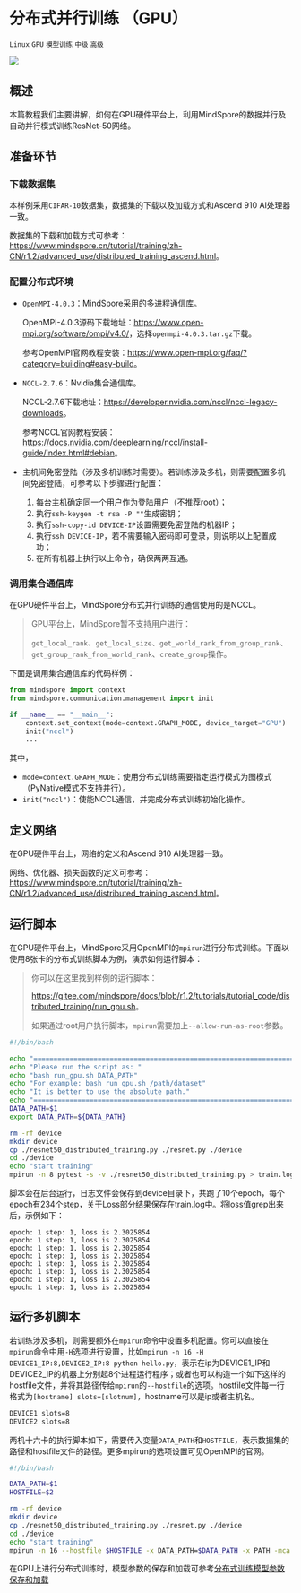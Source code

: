 # 分布式并行训练 （GPU）

`Linux` `GPU` `模型训练` `中级` `高级`

<a href="https://gitee.com/mindspore/docs/blob/r1.2/tutorials/training/source_zh_cn/advanced_use/distributed_training_gpu.md" target="_blank"><img src="../_static/logo_source.png"></a>

## 概述

本篇教程我们主要讲解，如何在GPU硬件平台上，利用MindSpore的数据并行及自动并行模式训练ResNet-50网络。

## 准备环节

### 下载数据集

本样例采用`CIFAR-10`数据集，数据集的下载以及加载方式和Ascend 910 AI处理器一致。

数据集的下载和加载方式可参考：<https://www.mindspore.cn/tutorial/training/zh-CN/r1.2/advanced_use/distributed_training_ascend.html>。

### 配置分布式环境

- `OpenMPI-4.0.3`：MindSpore采用的多进程通信库。

  OpenMPI-4.0.3源码下载地址：<https://www.open-mpi.org/software/ompi/v4.0/>，选择`openmpi-4.0.3.tar.gz`下载。

  参考OpenMPI官网教程安装：<https://www.open-mpi.org/faq/?category=building#easy-build>。

- `NCCL-2.7.6`：Nvidia集合通信库。

  NCCL-2.7.6下载地址：<https://developer.nvidia.com/nccl/nccl-legacy-downloads>。

  参考NCCL官网教程安装：<https://docs.nvidia.com/deeplearning/nccl/install-guide/index.html#debian>。

- 主机间免密登陆（涉及多机训练时需要）。若训练涉及多机，则需要配置多机间免密登陆，可参考以下步骤进行配置：
  1. 每台主机确定同一个用户作为登陆用户（不推荐root）；
  2. 执行`ssh-keygen -t rsa -P ""`生成密钥；
  3. 执行`ssh-copy-id DEVICE-IP`设置需要免密登陆的机器IP；
  4. 执行`ssh DEVICE-IP`，若不需要输入密码即可登录，则说明以上配置成功；
  5. 在所有机器上执行以上命令，确保两两互通。

### 调用集合通信库

在GPU硬件平台上，MindSpore分布式并行训练的通信使用的是NCCL。

> GPU平台上，MindSpore暂不支持用户进行：
>
> `get_local_rank`、`get_local_size`、`get_world_rank_from_group_rank`、`get_group_rank_from_world_rank`、`create_group`操作。

下面是调用集合通信库的代码样例：

```python
from mindspore import context
from mindspore.communication.management import init

if __name__ == "__main__":
    context.set_context(mode=context.GRAPH_MODE, device_target="GPU")
    init("nccl")
    ...
```

其中，

- `mode=context.GRAPH_MODE`：使用分布式训练需要指定运行模式为图模式（PyNative模式不支持并行）。
- `init("nccl")`：使能NCCL通信，并完成分布式训练初始化操作。

## 定义网络

在GPU硬件平台上，网络的定义和Ascend 910 AI处理器一致。

网络、优化器、损失函数的定义可参考：<https://www.mindspore.cn/tutorial/training/zh-CN/r1.2/advanced_use/distributed_training_ascend.html>。

## 运行脚本

在GPU硬件平台上，MindSpore采用OpenMPI的`mpirun`进行分布式训练。下面以使用8张卡的分布式训练脚本为例，演示如何运行脚本：

> 你可以在这里找到样例的运行脚本：
>
> <https://gitee.com/mindspore/docs/blob/r1.2/tutorials/tutorial_code/distributed_training/run_gpu.sh>。
>
> 如果通过root用户执行脚本，`mpirun`需要加上`--allow-run-as-root`参数。

```bash
#!/bin/bash

echo "=============================================================================================================="
echo "Please run the script as: "
echo "bash run_gpu.sh DATA_PATH"
echo "For example: bash run_gpu.sh /path/dataset"
echo "It is better to use the absolute path."
echo "=============================================================================================================="
DATA_PATH=$1
export DATA_PATH=${DATA_PATH}

rm -rf device
mkdir device
cp ./resnet50_distributed_training.py ./resnet.py ./device
cd ./device
echo "start training"
mpirun -n 8 pytest -s -v ./resnet50_distributed_training.py > train.log 2>&1 &
```

脚本会在后台运行，日志文件会保存到device目录下，共跑了10个epoch，每个epoch有234个step，关于Loss部分结果保存在train.log中。将loss值grep出来后，示例如下：

```text
epoch: 1 step: 1, loss is 2.3025854
epoch: 1 step: 1, loss is 2.3025854
epoch: 1 step: 1, loss is 2.3025854
epoch: 1 step: 1, loss is 2.3025854
epoch: 1 step: 1, loss is 2.3025854
epoch: 1 step: 1, loss is 2.3025854
epoch: 1 step: 1, loss is 2.3025854
epoch: 1 step: 1, loss is 2.3025854
```

## 运行多机脚本

若训练涉及多机，则需要额外在`mpirun`命令中设置多机配置。你可以直接在`mpirun`命令中用`-H`选项进行设置，比如`mpirun -n 16 -H DEVICE1_IP:8,DEVICE2_IP:8 python hello.py`，表示在ip为DEVICE1_IP和DEVICE2_IP的机器上分别起8个进程运行程序；或者也可以构造一个如下这样的hostfile文件，并将其路径传给`mpirun`的`--hostfile`的选项。hostfile文件每一行格式为`[hostname] slots=[slotnum]`，hostname可以是ip或者主机名。

```bash
DEVICE1 slots=8
DEVICE2 slots=8
```

两机十六卡的执行脚本如下，需要传入变量`DATA_PATH`和`HOSTFILE`，表示数据集的路径和hostfile文件的路径。更多mpirun的选项设置可见OpenMPI的官网。

```bash
#!/bin/bash

DATA_PATH=$1
HOSTFILE=$2

rm -rf device
mkdir device
cp ./resnet50_distributed_training.py ./resnet.py ./device
cd ./device
echo "start training"
mpirun -n 16 --hostfile $HOSTFILE -x DATA_PATH=$DATA_PATH -x PATH -mca pml ob1 pytest -s -v ./resnet50_distributed_training.py > train.log 2>&1 &
```

在GPU上进行分布式训练时，模型参数的保存和加载可参考[分布式训练模型参数保存和加载](https://www.mindspore.cn/tutorial/training/zh-CN/r1.2/advanced_use/distributed_training_ascend.html#id15)
